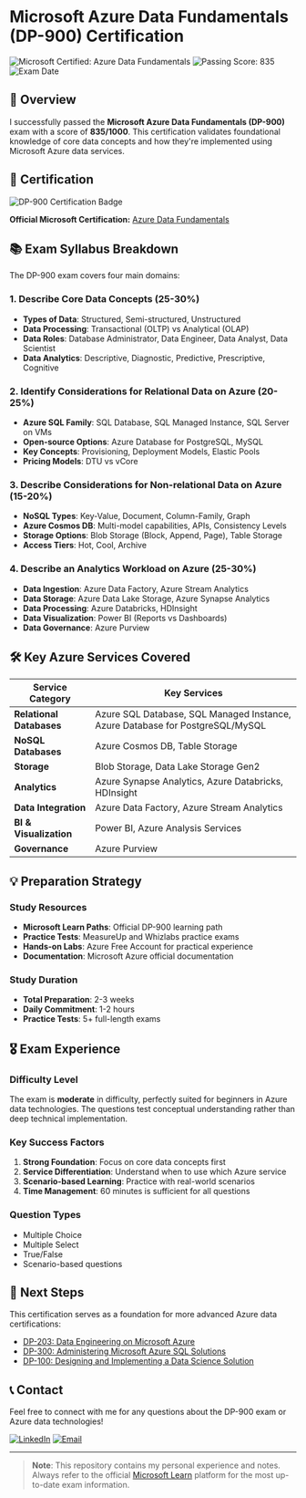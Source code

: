 # Microsoft Azure Data Fundamentals (DP-900) Certification

![Microsoft Certified: Azure Data Fundamentals](https://img.shields.io/badge/Microsoft-Azure_Data_Fundamentals-0078D4?style=for-the-badge&logo=microsoft&logoColor=white)
![Passing Score: 835](https://img.shields.io/badge/Score-835/1000-brightgreen?style=for-the-badge)
![Exam Date](https://img.shields.io/badge/Exam-2024-blue?style=for-the-badge)

## 🎯 Overview

I successfully passed the **Microsoft Azure Data Fundamentals (DP-900)** exam with a score of **835/1000**. This certification validates foundational knowledge of core data concepts and how they're implemented using Microsoft Azure data services.

## 📜 Certification

![DP-900 Certification Badge](https://learn.microsoft.com/en-us/credentials/achievements/azure-data-fundamentals.png)

**Official Microsoft Certification:** [Azure Data Fundamentals](https://learn.microsoft.com/api/credentials/share/en-us/KartikGawade-7557/DDA0F261F62095FB?sharingId=56FAD36EE2B64351)

## 📚 Exam Syllabus Breakdown

The DP-900 exam covers four main domains:

### 1. Describe Core Data Concepts (25-30%)
- **Types of Data**: Structured, Semi-structured, Unstructured
- **Data Processing**: Transactional (OLTP) vs Analytical (OLAP)
- **Data Roles**: Database Administrator, Data Engineer, Data Analyst, Data Scientist
- **Data Analytics**: Descriptive, Diagnostic, Predictive, Prescriptive, Cognitive

### 2. Identify Considerations for Relational Data on Azure (20-25%)
- **Azure SQL Family**: SQL Database, SQL Managed Instance, SQL Server on VMs
- **Open-source Options**: Azure Database for PostgreSQL, MySQL
- **Key Concepts**: Provisioning, Deployment Models, Elastic Pools
- **Pricing Models**: DTU vs vCore

### 3. Describe Considerations for Non-relational Data on Azure (15-20%)
- **NoSQL Types**: Key-Value, Document, Column-Family, Graph
- **Azure Cosmos DB**: Multi-model capabilities, APIs, Consistency Levels
- **Storage Options**: Blob Storage (Block, Append, Page), Table Storage
- **Access Tiers**: Hot, Cool, Archive

### 4. Describe an Analytics Workload on Azure (25-30%)
- **Data Ingestion**: Azure Data Factory, Azure Stream Analytics
- **Data Storage**: Azure Data Lake Storage, Azure Synapse Analytics
- **Data Processing**: Azure Databricks, HDInsight
- **Data Visualization**: Power BI (Reports vs Dashboards)
- **Data Governance**: Azure Purview

## 🛠️ Key Azure Services Covered

| Service Category | Key Services |
|------------------|--------------|
| **Relational Databases** | Azure SQL Database, SQL Managed Instance, Azure Database for PostgreSQL/MySQL |
| **NoSQL Databases** | Azure Cosmos DB, Table Storage |
| **Storage** | Blob Storage, Data Lake Storage Gen2 |
| **Analytics** | Azure Synapse Analytics, Azure Databricks, HDInsight |
| **Data Integration** | Azure Data Factory, Azure Stream Analytics |
| **BI & Visualization** | Power BI, Azure Analysis Services |
| **Governance** | Azure Purview |

## 💡 Preparation Strategy

### Study Resources
- **Microsoft Learn Paths**: Official DP-900 learning path
- **Practice Tests**: MeasureUp and Whizlabs practice exams
- **Hands-on Labs**: Azure Free Account for practical experience
- **Documentation**: Microsoft Azure official documentation

### Study Duration
- **Total Preparation**: 2-3 weeks
- **Daily Commitment**: 1-2 hours
- **Practice Tests**: 5+ full-length exams

## 🎖️ Exam Experience

### Difficulty Level
The exam is **moderate** in difficulty, perfectly suited for beginners in Azure data technologies. The questions test conceptual understanding rather than deep technical implementation.

### Key Success Factors
1. **Strong Foundation**: Focus on core data concepts first
2. **Service Differentiation**: Understand when to use which Azure service
3. **Scenario-based Learning**: Practice with real-world scenarios
4. **Time Management**: 60 minutes is sufficient for all questions

### Question Types
- Multiple Choice
- Multiple Select
- True/False
- Scenario-based questions

## 🚀 Next Steps

This certification serves as a foundation for more advanced Azure data certifications:
- [DP-203: Data Engineering on Microsoft Azure](https://learn.microsoft.com/en-us/credentials/certifications/data-engineer-associate/)
- [DP-300: Administering Microsoft Azure SQL Solutions](https://learn.microsoft.com/en-us/credentials/certifications/azure-database-administrator-associate/)
- [DP-100: Designing and Implementing a Data Science Solution](https://learn.microsoft.com/en-us/credentials/certifications/azure-data-scientist/)

## 📞 Contact

Feel free to connect with me for any questions about the DP-900 exam or Azure data technologies!

[![LinkedIn](https://img.shields.io/badge/LinkedIn-Connect-blue?style=flat&logo=linkedin)]([Your-LinkedIn-URL](https://www.linkedin.com/in/kartikgawade?lipi=urn%3Ali%3Apage%3Ad_flagship3_profile_view_base_contact_details%3BjkwcnCmTRci2UZyJcI6rqg%3D%3D))
[![Email](https://img.shields.io/badge/Email-Contact%20Me-red?style=flat&logo=gmail)](mailto:kartikgawadeds17@gmail.com)

---

> **Note**: This repository contains my personal experience and notes. Always refer to the official [Microsoft Learn](https://learn.microsoft.com/) platform for the most up-to-date exam information.

